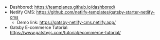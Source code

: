 - Dashbored: https://teamplanes.github.io/dashbored/
- Netlify CMS: https://github.com/netlify-templates/gatsby-starter-netlify-cms
  - Demo link: https://gatsby-netlify-cms.netlify.app/
- Gatsby E-commerce Tutorial: https://www.gatsbyjs.com/tutorial/ecommerce-tutorial/
